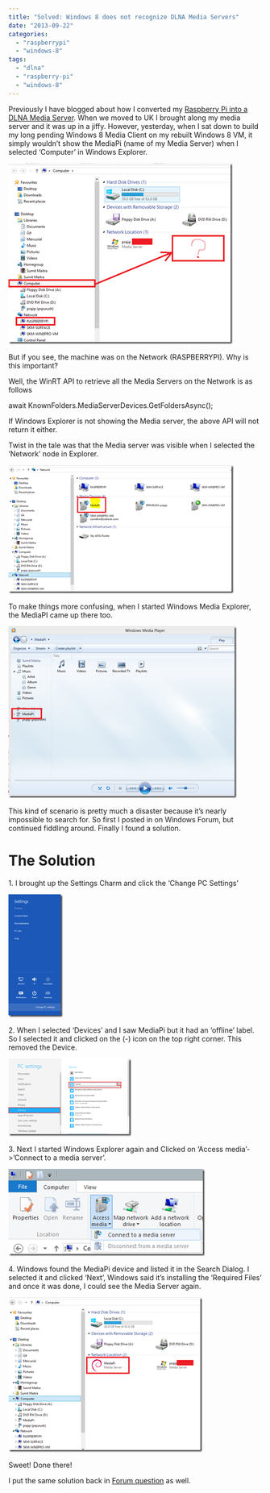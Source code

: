 ```yaml
---
title: "Solved: Windows 8 does not recognize DLNA Media Servers"
date: "2013-09-22"
categories: 
  - "raspberrypi"
  - "windows-8"
tags: 
  - "dlna"
  - "raspberry-pi"
  - "windows-8"
---
```


Previously I have blogged about how I converted my [Raspberry Pi into a DLNA Media Server](http://sumitmaitra.wordpress.com/2013/08/09/completing-my-pi-powered-personal-media-cloud/). When we moved to UK I brought along my media server and it was up in a jiffy. However, yesterday, when I sat down to build my long pending Windows 8 Media Client on my rebuilt Windows 8 VM, it simply wouldn’t show the MediaPi (name of my Media Server) when I selected ‘Computer’ in Windows Explorer.

[![image](images/image_thumb.png "image")](http://sumitmaitra.files.wordpress.com/2013/09/image.png)

But if you see, the machine was on the Network (RASPBERRYPI). Why is this important?

Well, the WinRT API to retrieve all the Media Servers on the Network is as follows

await KnownFolders.MediaServerDevices.GetFoldersAsync();

If Windows Explorer is not showing the Media server, the above API will not return it either.

Twist in the tale was that the Media server was visible when I selected the ‘Network’ node in Explorer.

[![image](images/image_thumb1.png "image")](http://sumitmaitra.files.wordpress.com/2013/09/image1.png)

To make things more confusing, when I started Windows Media Explorer, the MediaPI came up there too.

[![image](images/image_thumb2.png "image")](http://sumitmaitra.files.wordpress.com/2013/09/image2.png)

This kind of scenario is pretty much a disaster because it’s nearly impossible to search for. So first I posted in on Windows Forum, but continued fiddling around. Finally I found a solution.

# The Solution

1\. I brought up the Settings Charm and click the ‘Change PC Settings’

[![image](images/image_thumb3.png "image")](http://sumitmaitra.files.wordpress.com/2013/09/image3.png)

2\. When I selected ‘Devices’ and I saw MediaPi but it had an ‘offline’ label. So I selected it and clicked on the (-) icon on the top right corner. This removed the Device.

[![image](images/image_thumb4.png "image")](http://sumitmaitra.files.wordpress.com/2013/09/image4.png)

3\. Next I started Windows Explorer again and Clicked on ‘Access media’->’Connect to a media server’.

[![image](images/image_thumb5.png "image")](http://sumitmaitra.files.wordpress.com/2013/09/image5.png)

4\. Windows found the MediaPi device and listed it in the Search Dialog. I selected it and clicked ‘Next’, Windows said it’s installing the ‘Required Files’ and once it was done, I could see the Media Server again.

[![image](images/image_thumb6.png "image")](http://sumitmaitra.files.wordpress.com/2013/09/image6.png)

Sweet! Done there!

I put the same solution back in [Forum question](http://answers.microsoft.com/en-us/windows/forum/windows_8-pictures/windows-explorer-doesnt-show-dlna-server/99274d81-e09c-41f0-be38-7750797e7528) as well.
